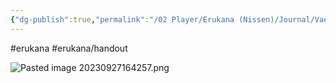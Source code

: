 ```yaml
---
{"dg-publish":true,"permalink":"/02 Player/Erukana (Nissen)/Journal/Vaelon's instrukser til Baronesse Avalande/","tags":["erukana","erukana/handout"]}
---
```



#erukana #erukana/handout 

![Pasted image 20230927164257.png](/img/user/10%20Attachments/Pasted%20image%2020230927164257.png)